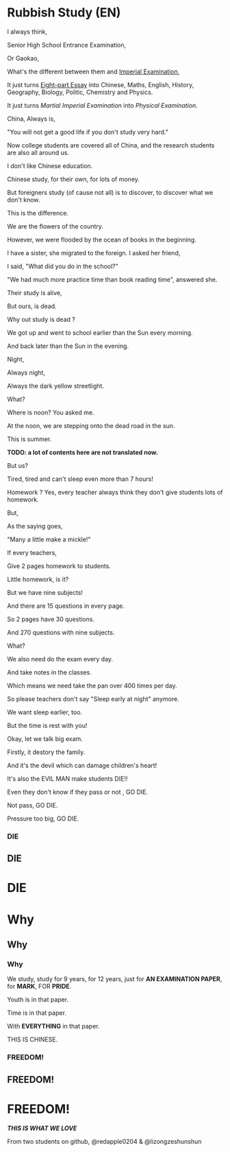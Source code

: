 # Rubbish Study (EN)

I always think,

Senior High School Entrance Examination,

Or Gaokao,

What's the different between them and [Imperial Examination](https://en.wikipedia.org/wiki/Imperial_examination),

It just turns [Eight-part Essay](https://en.wikipedia.org/wiki/Eight-legged_essay) into Chinese, Maths, English, History, Geography, Biology, Politic, Chemistry and Physics.

It just turns *Martial Imperial Examination* into *Physical Examination*.

China, Always is,

"You will not get a good life if you don't study very hard."

Now college students are covered all of China, and the research students are also all around us.

I don't like Chinese education.

Chinese study, for their own, for lots of money.

But foreigners study  (of cause not all) is to discover, to discover what we don't know.

This is the difference.

We are the flowers of the country.

However, we were flooded by the ocean of books in the beginning.

I have a sister, she migrated to the foreign. I asked her friend,

I said, "What did you do in the school?"

"We had much more practice time than book reading time", answered she.

Their study is alive,

But ours, is dead.

Why out study is dead ?

We got up and went to school earlier than the Sun every morning.

And back later than the Sun in the evening.

Night,

Always night,

Always the dark yellow streetlight.

What?

Where is noon? You asked me.

At the noon, we are stepping onto the dead road in the sun.

This is summer.

**TODO: a lot of contents here are not translated now.**


But us?

Tired, tired and can't sleep even more than 7 hours!

Homework ? Yes, every teacher always think they don't give students lots of homework.

But,

As the saying goes,

"Many a little make a mickle!"

If every teachers,

Give 2 pages homework to students.

Little homework, is it?

But we have nine subjects!

And there are 15 questions in every page.

So 2 pages have 30 questions.

And 270 questions with nine subjects.

What?

We also need do the exam every day.

And take notes in the classes.

Which means we need take the pan over 400 times per day.

So please teachers don't say "Sleep early at night" anymore.

We want sleep earlier, too.

But the time is rest with you!

Okay, let we talk big exam.

Firstly, it destory the family.

And it's the devil which can damage children's heart!

It's also the EVIL MAN make students DIE!!

Even they don't know if they pass or not , GO DIE.

Not pass, GO DIE.

Pressure too big, GO DIE.

### DIE

## DIE

# DIE

# Why

## Why

### Why

We study, study for 9 years, for 12 years, just for **AN EXAMINATION PAPER**, for **MARK**, FOR **PRIDE**.

Youth is in that paper.

Time is in that paper.

With **EVERYTHING** in that paper.

THIS IS CHINESE.


### FREEDOM!

## FREEDOM!

# FREEDOM!

***THIS IS WHAT WE LOVE***

From two students on github, @redapple0204 & @lizongzeshunshun

